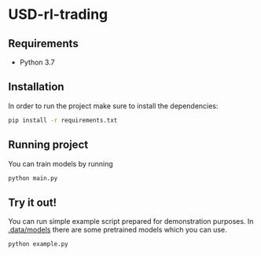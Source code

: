 # USD-rl-trading

## Requirements

- Python 3.7

## Installation

In order to run the project make sure to install the dependencies:

```bash
pip install -r requirements.txt
```

## Running project

You can train models by running

```bash
python main.py
```

## Try it out!

You can run simple example script prepared for demonstration purposes. In [.data/models](.data/models) there are some pretrained models which you can use.

```bash
python example.py
```
